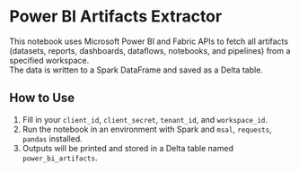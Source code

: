 # Power BI Artifacts Extractor

This notebook uses Microsoft Power BI and Fabric APIs to fetch all artifacts (datasets, reports, dashboards, dataflows, notebooks, and pipelines) from a specified workspace.  
The data is written to a Spark DataFrame and saved as a Delta table.

## How to Use

1. Fill in your `client_id`, `client_secret`, `tenant_id`, and `workspace_id`.
2. Run the notebook in an environment with Spark and `msal`, `requests`, `pandas` installed.
3. Outputs will be printed and stored in a Delta table named `power_bi_artifacts`.
